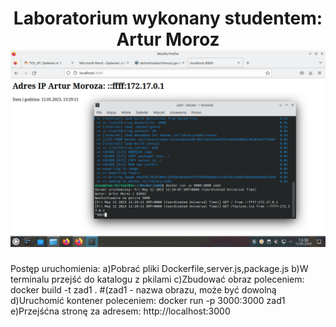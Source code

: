 <h1 align="center">Laboratorium wykonany studentem: Artur Moroz
<img src="https://github.com/6e3noHToBui/chmury/blob/main/wynik.png"/></h1>
Postęp uruchomienia:
  a)Pobrać pliki Dockerfile,server.js,package.js
  b)W terminalu przejść do katalogu z pkilami
  c)Zbudować obraz poleceniem:
    docker build -t zad1 . #(zad1 - nazwa obrazu, może być dowolną
  d)Uruchomić kontener poleceniem:
    docker run -p 3000:3000 zad1
  e)Przejśćna stronę za adresem:
    http://localhost:3000
  
